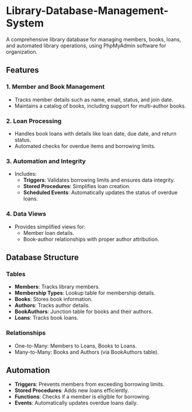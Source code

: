 # Library-Database-Management-System

A comprehensive library database for managing members, books, loans, and automated library operations, using PhpMyAdmin software for organization.

## Features

### 1. Member and Book Management
- Tracks member details such as name, email, status, and join date.
- Maintains a catalog of books, including support for multi-author books.

### 2. Loan Processing
- Handles book loans with details like loan date, due date, and return status.
- Automated checks for overdue items and borrowing limits.

### 3. Automation and Integrity
- Includes:
  - **Triggers**: Validates borrowing limits and ensures data integrity.
  - **Stored Procedures**: Simplifies loan creation.
  - **Scheduled Events**: Automatically updates the status of overdue loans.

### 4. Data Views
- Provides simplified views for:
  - Member loan details.
  - Book-author relationships with proper author attribution.

## Database Structure

### Tables
- **Members**: Tracks library members.
- **Membership Types**: Lookup table for membership details.
- **Books**: Stores book information.
- **Authors**: Tracks author details.
- **BookAuthors**: Junction table for books and their authors.
- **Loans**: Tracks book loans.

### Relationships
- One-to-Many: Members to Loans, Books to Loans.
- Many-to-Many: Books and Authors (via BookAuthors table).

## Automation
- **Triggers**: Prevents members from exceeding borrowing limits.
- **Stored Procedures**: Adds new loans efficiently.
- **Functions**: Checks if a member is eligible for borrowing.
- **Events**: Automatically updates overdue loans daily.

